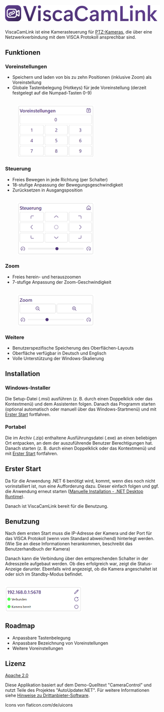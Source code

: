 # ![ViscaCamLink](Assets/banner.png)

ViscaCamLink ist eine Kamerasteuerung für [PTZ-Kameras](https://de.m.wikipedia.org/wiki/PTZ-Kamera), die über eine Netzwerkverbindung mit dem VISCA Protokoll ansprechbar sind.

## Funktionen

### Voreinstellungen

* Speichern und laden von bis zu zehn Positionen (inklusive Zoom) als Voreinstellung
* Globale Tastenbelegung (Hotkeys) für jede Voreinstellung (derzeit festgelegt auf die Numpad-Tasten 0-9)

<br/>
<img src="Assets/presets-de.png" alt="Bild der Voreinstellungspanele" width="250" style="margin-left: 40px;"/>

### Steuerung

* Freies Bewegen in jede Richtung (per Schalter)
* 18-stufige Anpassung der Bewegungsgeschwindigkeit
* Zurücksetzen in Ausgangsposition

<br/>
<img src="Assets/control-de.png" alt="Bild der Steuerungspanele" width="250" style="margin-left: 40px;"/>

### Zoom

* Freies herein- und herauszoomen
* 7-stufige Anpassung der Zoom-Geschwindigkeit

<br/>
<img src="Assets/zoom-de.png" alt="Bild der Zoom-Panele" width="250" style="margin-left: 40px;"/>

### Weitere

* Benutzerspezifische Speicherung des Oberflächen-Layouts
* Oberfläche verfügbar in Deutsch und Englisch
* Volle Unterstützung der Windows-Skalierung

## Installation

### Windows-Installer

Die Setup-Datei (.msi) ausführen (z. B. durch einen Doppelklick oder das Kontextmenü) und dem Assistenten folgen. Danach das Programm starten (optional automatisch oder manuell über das Windows-Startmenü) und mit [Erster Start](#erster-start) fortfahren.

### Portabel

Die im Archiv (.zip) enthaltene Ausführungsdatei (.exe) an einen beliebigen Ort entpacken, an dem der auszuführende Benutzer Berechtigungen hat. Danach starten (z. B. durch einen Doppelklick oder das Kontextmenü) und mit [Erster Start](#erster-start) fortfahren.

## Erster Start

Da für die Anwendung .NET 6 benötigt wird, kommt, wenn dies noch nicht vorinstalliert ist, nun eine Aufforderung dazu. Dieser einfach folgen und ggf. die Anwendung erneut starten ([Manuelle Installation - .NET Desktop Runtime](https://dotnet.microsoft.com/en-us/download/dotnet/6.0)). 

Danach ist ViscaCamLink bereit für die Benutzung.

## Benutzung 

Nach dem ersten Start muss die IP-Adresse der Kamera und der Port für das VISCA Protokoll (wenn vom Standard abweichend) hinterlegt werden. (Wie Sie an diese Informationen herankommen, beschreibt das Benutzerhandbuch der Kamera)

Danach kann die Verbindung über den entsprechenden Schalter in der Adresszeile aufgebaut werden. Ob dies erfolgreich war, zeigt die Status-Anzeige darunter. Ebenfalls wird angezeigt, ob die Kamera angeschaltet ist oder sich im Standby-Modus befindet.

<br/>
<img src="Assets/connection-de.png" alt="Bild der Verbindungspanele" width="250"/>

## Roadmap 

* Anpassbare Tastenbelegung
* Anpassbare Bezeichnung von Voreinstellungen
* Weitere Voreinstellungen

## Lizenz

[Apache 2.0](https://www.viscacamlink.info/en/license)

Diese Applikation basiert auf dem Demo-Quelltext "CameraControl" und nutzt Teile des Projektes "AutoUpdater.NET". Für weitere Informationen siehe [Hinweise zu Drittanbieter-Software](THIRD-PARTY-NOTICES).

Icons von flaticon.com/de/uicons
